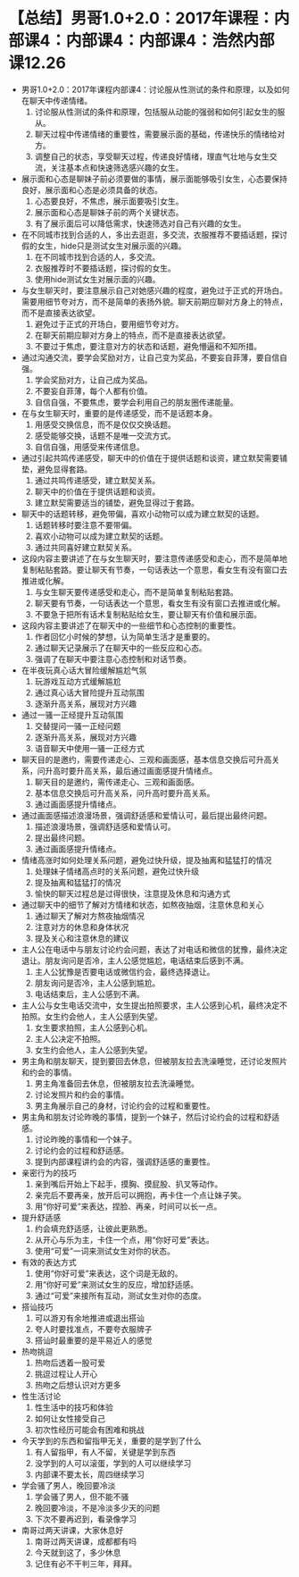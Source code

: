 # 【总结】男哥1.0+2.0：2017年课程：内部课4：内部课4：内部课4：浩然内部课12.26

-   男哥1.0+2.0：2017年课程内部课4：讨论服从性测试的条件和原理，以及如何在聊天中传递情绪。
    1.  讨论服从性测试的条件和原理，包括服从动能的强弱和如何引起女生的服从。
    2.  聊天过程中传递情绪的重要性，需要展示面的基础，传递快乐的情绪给对方。
    3.  调整自己的状态，享受聊天过程，传递良好情绪，理直气壮地与女生交流，关注基本点和快速筛选感兴趣的女生。
-   展示面和心态是聊妹子前必须要做的事情，展示面能够吸引女生，心态要保持良好，展示面和心态是必须具备的状态。
    1.  心态要良好，不焦虑，展示面要吸引女生。
    2.  展示面和心态是聊妹子前的两个关键状态。
    3.  有了展示面后可以降低需求，快速筛选对自己有兴趣的女生。
-   在不同城市找到合适的人，多出去逛逛，多交流，衣服推荐不要插话题，探讨假的女生，hide只是测试女生对展示面的兴趣。
    1.  在不同城市找到合适的人，多交流。
    2.  衣服推荐时不要插话题，探讨假的女生。
    3.  使用hide测试女生对展示面的兴趣。
-   与女生聊天时，要注意展示自己对她感兴趣的程度，避免过于正式的开场白。需要用细节夸对方，而不是简单的表扬外貌。聊天前期应聊对方身上的特点，而不是直接表达欲望。
    1.  避免过于正式的开场白，要用细节夸对方。
    2.  在聊天前期应聊对方身上的特点，而不是直接表达欲望。
    3.  不要过于焦虑，要注意对方的状态和话题，避免懵逼和不知所措。
-   通过沟通交流，要学会奖励对方，让自己变为奖品，不要妄自菲薄，要自信自强。
    1.  学会奖励对方，让自己成为奖品。
    2.  不要妄自菲薄，每个人都有价值。
    3.  自信自强，不要焦虑，要学会利用自己的朋友圈传递能量。
-   在与女生聊天时，重要的是传递感受，而不是话题本身。
    1.  用感受交换信息，而不是仅仅交换话题。
    2.  感受能够交换，话题不是唯一交流方式。
    3.  自信自强，用感受来传递信息。
-   通过引起共鸣传递感受，聊天中的价值在于提供话题和谈资，建立默契需要铺垫，避免显得套路。
    1.  通过共鸣传递感受，建立默契关系。
    2.  聊天中的价值在于提供话题和谈资。
    3.  建立默契需要适当的铺垫，避免显得过于套路。
-   聊天中的话题转移，避免带偏，喜欢小动物可以成为建立默契的话题。
    1.  话题转移时要注意不要带偏。
    2.  喜欢小动物可以成为建立默契的话题。
    3.  通过共同喜好建立默契关系。
-   这段内容主要讲述了在与女生聊天时，要注意传递感受和走心，而不是简单地复制粘贴套路。要让聊天有节奏，一句话表达一个意思，看女生有没有窗口去推进或化解。
    1.  与女生聊天要传递感受和走心，而不是简单复制粘贴套路。
    2.  聊天要有节奏，一句话表达一个意思，看女生有没有窗口去推进或化解。
    3.  不要急于把所有话术复制粘贴给女生，要让聊天有价值和展示面。
-   这段内容主要讲述了在聊天中的一些细节和心态控制的重要性。
    1.  作者回忆小时候的梦想，认为简单生活才是重要的。
    2.  通过聊天记录展示了在聊天中的一些反应和心态。
    3.  强调了在聊天中要注意心态控制和对话节奏。
-   在半夜玩真心话大冒险缓解尴尬气氛
    1.  玩游戏互动方式缓解尴尬
    2.  通过真心话大冒险提升互动氛围
    3.  逐渐升高关系，展现对方兴趣
-   通过一骚一正经提升互动氛围
    1.  交替提问一骚一正经问题
    2.  逐渐升高关系，展现对方兴趣
    3.  语音聊天中使用一骚一正经方式
-   聊天目的是邀约，需要传递走心、三观和画面感，基本信息交换后可升高关系，问升高时要升高关系，最后通过画面感提升情绪点。
    1.  聊天目的是邀约，需传递走心、三观和画面感。
    2.  基本信息交换后可升高关系，问升高时要升高关系。
    3.  通过画面感提升情绪点。
-   通过画面感描述浪漫场景，强调舒适感和爱情认可，最后提出最终问题。
    1.  描述浪漫场景，强调舒适感和爱情认可。
    2.  提出最终问题。
    3.  通过画面感提升情绪点。
-   情绪高涨时如何处理关系问题，避免过快升级，提及抽离和猛猛打的情况
    1.  处理妹子情绪高点时的关系问题，避免过快升级
    2.  提及抽离和猛猛打的情况
    3.  愉快的聊天过程总是过得很快，注意提及休息和沟通方式
-   通过聊天中的细节了解对方情绪和状态，如熬夜抽烟，注意休息和关心
    1.  通过聊天了解对方熬夜抽烟情况
    2.  注意对方的休息和身体状况
    3.  提及关心和注意休息的建议
-   主人公在电话中与朋友讨论约会问题，表达了对电话和微信的犹豫，最终决定退让。朋友询问是否冷，主人公感觉尴尬，电话结束后感到不满。
    1.  主人公犹豫是否要电话或微信约会，最终选择退让。
    2.  朋友询问是否冷，主人公感到尴尬。
    3.  电话结束后，主人公感到不满。
-   主人公与女生电话交流中，女生提出拍照要求，主人公感到心机，最终决定不拍照。女生约会他人，主人公感到失望。
    1.  女生要求拍照，主人公感到心机。
    2.  主人公决定不拍照。
    3.  女生约会他人，主人公感到失望。
-   男主角和朋友聊天，提到要回去休息，但被朋友拉去洗澡睡觉，还讨论发照片和约会的事情。
    1.  男主角准备回去休息，但被朋友拉去洗澡睡觉。
    2.  讨论发照片和约会的事情。
    3.  男主角展示自己的身材，讨论约会的过程和重要性。
-   男主角和朋友讨论昨晚的事情，提到一个妹子，然后讨论约会的过程和舒适感。
    1.  讨论昨晚的事情和一个妹子。
    2.  讨论约会的过程和舒适感。
    3.  提到内部课程讲约会的内容，强调舒适感的重要性。
-   亲密行为的技巧
    1.  亲到嘴后开始上下起手，摸胸、摸屁股、扒叉等动作。
    2.  亲完后不要再亲，放开后可以拥抱，再卡住一个点让妹子笑。
    3.  用“你好可爱”来表达，捏脸、再亲，时间可以长一点。
-   提升舒适感
    1.  约会填充舒适感，让彼此更熟悉。
    2.  从开心与乐为主，卡住一个点，用“你好可爱”表达。
    3.  使用“可爱”一词来测试女生对你的状态。
-   有效的表达方式
    1.  使用“你好可爱”来表达，这个词是无敌的。
    2.  用“你好可爱”来测试女生的反应，增加舒适感。
    3.  通过“可爱”来接所有互动，测试女生对你的态度。
-   搭讪技巧
    1.  可以游刃有余地推进或退出搭讪
    2.  夸人时要找准点，不要夸衣服牌子
    3.  搭讪时最重要的是平易近人的感觉
-   热吻挑逗
    1.  热吻后透着一股可爱
    2.  挑逗过程让人开心
    3.  热吻之后想认识对方更多
-   性生活讨论
    1.  性生活中的技巧和体验
    2.  如何让女性接受自己
    3.  初次性经历可能会有困难和挑战
-   今天学到的东西和留指甲无关，重要的是学到了什么
    1.  有人留指甲，有人不留，关键是学到东西
    2.  没学到的人可以滚蛋，学到的人可以继续学习
    3.  内部课不要太长，周四继续学习
-   学会骚了男人，晚回要冷淡
    1.  学会骚了男人，但不能不骚
    2.  晚回要冷淡，不是冷淡多少天的问题
    3.  下次不要再迟到，看录像学习
-   南哥过两天讲课，大家休息好
    1.  南哥过两天讲课，成都都有吗
    2.  今天就到这了，多少休息
    3.  记住有必不干判三年，拜拜。